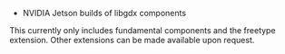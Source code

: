 * NVIDIA Jetson builds of libgdx components

This currently only includes fundamental components and the freetype extension.
Other extensions can be made available upon request.

